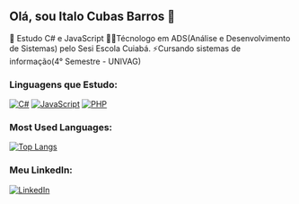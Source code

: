 ## **Olá**, sou Italo Cubas Barros 👋
📖 Estudo C# e JavaScript
👨‍🎓Técnologo em ADS(Análise e Desenvolvimento de Sistemas) pelo Sesi Escola Cuiabá.
⚡Cursando sistemas de informação(4° Semestre - UNIVAG)

### Linguagens que Estudo:
[![C#](https://img.shields.io/badge/-C%23-239120?style=flat-square&logo=c-sharp&logoColor=white)](https://github.com/your_username)
[![JavaScript](https://img.shields.io/badge/-JavaScript-F7DF1E?style=flat-square&logo=javascript&logoColor=black)](https://github.com/your_username)
[![PHP](https://img.shields.io/badge/-PHP-777BB4?style=flat-square&logo=php&logoColor=white)](https://github.com/your_username)


### Most Used Languages:
[![Top Langs](https://github-readme-stats.vercel.app/api/top-langs/?username=ItaloCubasBarros&layout=compact)](https://github.com/ItaloCubasBarros)

### Meu LinkedIn:
[![LinkedIn](https://img.shields.io/badge/-Italo%20Cubas%20Barros-blue?style=flat-square&logo=Linkedin&logoColor=white&link=https://www.linkedin.com/in/italo-cubas-barros-a74436278/)](https://www.linkedin.com/in/italo-cubas-barros-a74436278/)
